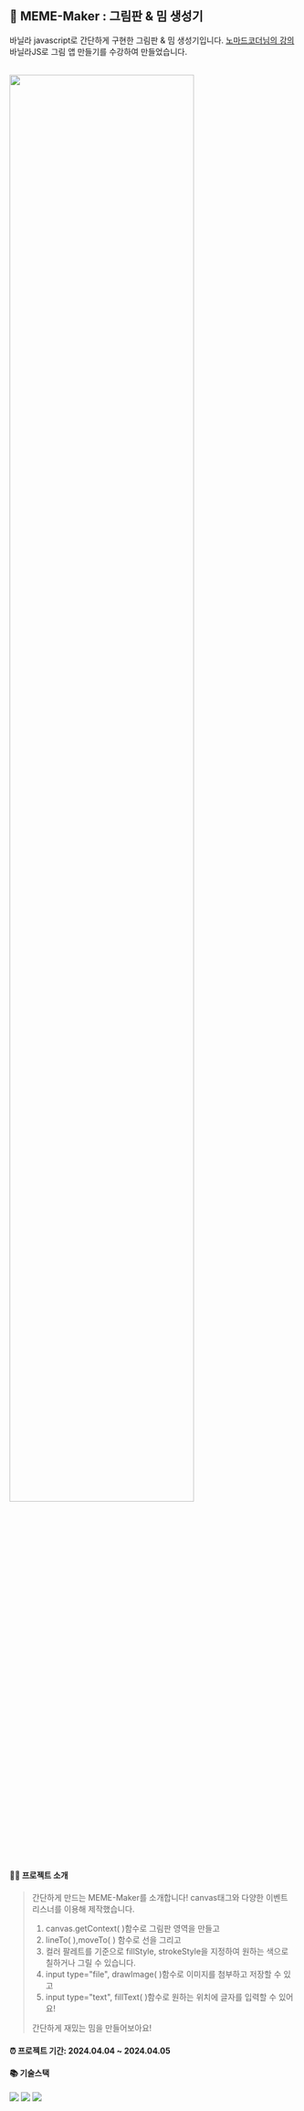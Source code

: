 ## 🎨 MEME-Maker : 그림판 & 밈 생성기

바닐라 javascript로 간단하게 구현한 그림판 & 밈 생성기입니다.
[노마드코더님의 강의](https://nomadcoders.co/javascript-for-beginners-2) 바닐라JS로 그림 앱 만들기를 수강하여 만들었습니다.

<br><img src="https://readyou.s3.ap-southeast-2.amazonaws.com/22dc3cd7-269c-45e7-bd8d-34cb7294b0c0-screencapture-127-0-0-1-5500-index-html-2024-04-09-15_07_33.png" width="80%" height="" style="margin:0 auto;" /><br>

#### 👩‍🏫 프로젝트 소개

> 간단하게 만드는 MEME-Maker를 소개합니다!
> canvas태그와 다양한 이벤트 리스너를 이용해 제작했습니다.
>
> 1. canvas.getContext( )함수로 그림판 영역을 만들고
> 2. lineTo( ),moveTo( ) 함수로 선을 그리고
> 3. 컬러 팔레트를 기준으로 fillStyle, strokeStyle을 지정하여 원하는 색으로 칠하거나 그릴 수 있습니다.
> 4. input type="file", drawImage( )함수로 이미지를 첨부하고 저장할 수 있고
> 5. input type="text", fillText( )함수로 원하는 위치에 글자를 입력할 수 있어요!
>
> 간단하게 재밌는 밈을 만들어보아요!

#### ⏰ 프로젝트 기간: 2024.04.04 ~ 2024.04.05

#### 📚 기술스택

<img src="https://img.shields.io/badge/html5-E34F26?style=for-the-badge&amp;logo=html&amp;logoColor=white"/> <img src="https://img.shields.io/badge/css-1572B6?style=for-the-badge&amp;logo=css&amp;logoColor=white"/> <img src="https://img.shields.io/badge/javascript-F7DF1E?style=for-the-badge&amp;logo=javascript&amp;logoColor=black"/>

